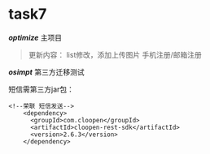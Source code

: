 # task7

***optimize***
主项目

>更新内容：
list修改，添加上传图片
手机注册/邮箱注册

***osimpt***
第三方迁移测试

短信需第三方jar包：
```
<!--荣联 短信发送-->
    <dependency>
      <groupId>com.cloopen</groupId>
      <artifactId>cloopen-rest-sdk</artifactId>
      <version>2.6.3</version>
    </dependency>
```
